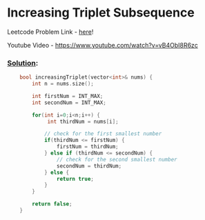 # Increasing Triplet Subsequence

Leetcode Problem Link - [here](https://leetcode.com/problems/increasing-triplet-subsequence/?envType=study-plan-v2&envId=leetcode-75)!

Youtube Video - https://www.youtube.com/watch?v=vB4ObI8R6zc

### [Solution](/Array%20and%20Strings/334.%20Increasing%20Triplet%20Subsequence/334.%20Increasing%20Triplet%20Subsequence.cpp):

```cpp
    bool increasingTriplet(vector<int>& nums) {
        int n = nums.size();

        int firstNum = INT_MAX;
        int secondNum = INT_MAX;

        for(int i=0;i<n;i++) {
             int thirdNum = nums[i];

            // check for the first smallest number
            if(thirdNum <= firstNum) {
                firstNum = thirdNum;
            } else if (thirdNum <= secondNum) {
                // check for the second smallest number
                secondNum = thirdNum;
            } else {
                return true;
            }
        }

        return false;
    }
```